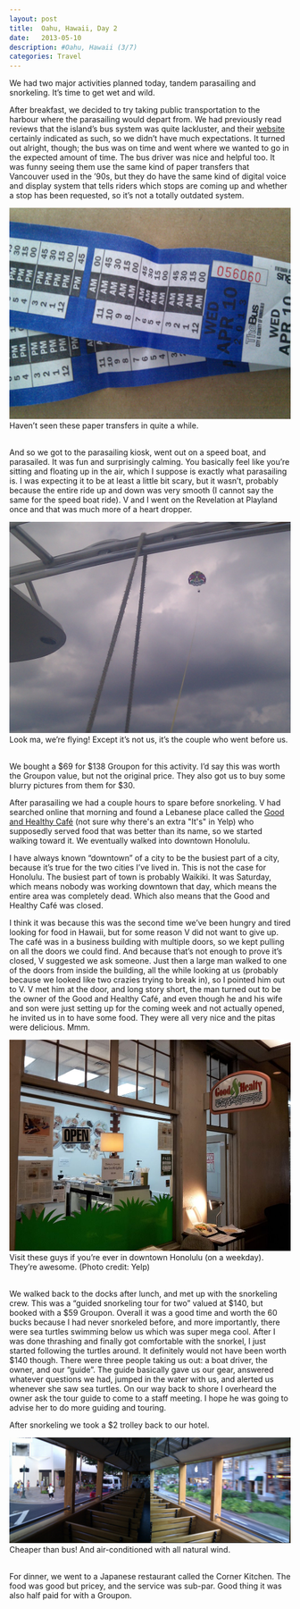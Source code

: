 ```yaml
---
layout: post
title:  Oahu, Hawaii, Day 2
date:   2013-05-10
description: #Oahu, Hawaii (3/7)
categories: Travel
---
```

We had two major activities planned today, tandem parasailing and snorkeling. It’s time to get wet and wild.

After breakfast, we decided to try taking public transportation to the harbour where the parasailing would depart from. We had previously read reviews that the island’s bus system was quite lackluster, and their <a href="http://www.thebus.org/" target="blank">website</a> certainly indicated as such, so we didn’t have much expectations. It turned out alright, though; the bus was on time and went where we wanted to go in the expected amount of time. The bus driver was nice and helpful too. It was funny seeing them use the same kind of paper transfers that Vancouver used in the ’90s, but they do have the same kind of digital voice and display system that tells riders which stops are coming up and whether a stop has been requested, so it’s not a totally outdated system.

<div class="img_row">
	<img class="col three" src="/img/2013-05-10-a.jpg">
</div>
<div class="col three caption">
	Haven’t seen these paper transfers in quite a while. 
</div>
<br/>

And so we got to the parasailing kiosk, went out on a speed boat, and parasailed. It was fun and surprisingly calming. You basically feel like you’re sitting and floating up in the air, which I suppose is exactly what parasailing is. I was expecting it to be at least a little bit scary, but it wasn’t, probably because the entire ride up and down was very smooth (I cannot say the same for the speed boat ride). V and I went on the Revelation at Playland once and that was much more of a heart dropper.

<div class="img_row">
	<img class="col three" src="/img/2013-05-10-b.jpg">
</div>
<div class="col three caption">
	Look ma, we’re flying! Except it’s not us, it’s the couple who went before us.
</div>
<br/>

We bought a $69 for $138 Groupon for this activity. I’d say this was worth the Groupon value, but not the original price. They also got us to buy some blurry pictures from them for $30.

After parasailing we had a couple hours to spare before snorkeling. V had searched online that morning and found a Lebanese place called the <a href="https://www.yelp.com/biz/its-good-and-healthy-caf%C3%A9-honolulu-2" target="blank">Good and Healthy Café</a> (not sure why there's an extra "It's" in Yelp) who supposedly served food that was better than its name, so we started walking toward it. We eventually walked into downtown Honolulu.

I have always known “downtown” of a city to be the busiest part of a city, because it’s true for the two cities I’ve lived in. This is not the case for Honolulu. The busiest part of town is probably Waikiki. It was Saturday, which means nobody was working downtown that day, which means the entire area was completely dead. Which also means that the Good and Healthy Café was closed.

I think it was because this was the second time we’ve been hungry and tired looking for food in Hawaii, but for some reason V did not want to give up. The café was in a business building with multiple doors, so we kept pulling on all the doors we could find. And because that’s not enough to prove it’s closed, V suggested we ask someone. Just then a large man walked to one of the doors from inside the building, all the while looking at us (probably because we looked like two crazies trying to break in), so I pointed him out to V. V met him at the door, and long story short, the man turned out to be the owner of the Good and Healthy Café, and even though he and his wife and son were just setting up for the coming week and not actually opened, he invited us in to have some food. They were all very nice and the pitas were delicious. Mmm.

<div class="img_row">
	<img class="col three" src="/img/2013-05-10-c.jpg">
</div>
<div class="col three caption">
	Visit these guys if you’re ever in downtown Honolulu (on a weekday). They’re awesome. (Photo credit: Yelp)
</div>
<br/>

We walked back to the docks after lunch, and met up with the snorkeling crew. This was a “guided snorkeling tour for two” valued at $140, but booked with a $59 Groupon. Overall it was a good time and worth the 60 bucks because I had never snorkeled before, and more importantly, there were sea turtles swimming below us which was super mega cool. After I was done thrashing and finally got comfortable with the snorkel, I just started following the turtles around. It definitely would not have been worth $140 though. There were three people taking us out: a boat driver, the owner, and our “guide”. The guide basically gave us our gear, answered whatever questions we had, jumped in the water with us, and alerted us whenever she saw sea turtles. On our way back to shore I overheard the owner ask the tour guide to come to a staff meeting. I hope he was going to advise her to do more guiding and touring.

After snorkeling we took a $2 trolley back to our hotel.

<div class="img_row">
	<img class="col three" src="/img/2013-05-10-d.jpg">
</div>
<div class="col three caption">
	Cheaper than bus! And air-conditioned with all natural wind.
</div>
<br/>

For dinner, we went to a Japanese restaurant called the Corner Kitchen. The food was good but pricey, and the service was sub-par. Good thing it was also half paid for with a Groupon.
